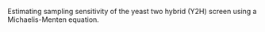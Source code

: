 Estimating sampling sensitivity of the yeast two hybrid (Y2H) screen using a Michaelis-Menten equation. 
